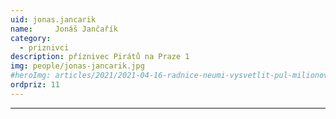 ```yaml
---
uid: jonas.jancarik
name:     Jonáš Jančařík
category:
  - priznivci
description: příznivec Pirátů na Praze 1
img: people/jonas-jancarik.jpg
#heroImg: articles/2021/2021-04-16-radnice-neumi-vysvetlit-pul-milionovy-pro-valentu.jpg
ordpriz: 11
---
```



---
